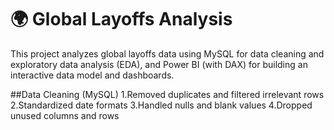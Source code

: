 # 🌍 Global Layoffs Analysis
This project analyzes global layoffs data using MySQL for data cleaning and exploratory data analysis (EDA), and Power BI (with DAX) for building an interactive data model and dashboards.

##Data Cleaning (MySQL)
1.Removed duplicates and filtered irrelevant rows
2.Standardized date formats
3.Handled nulls and blank values
4.Dropped unused columns and rows

